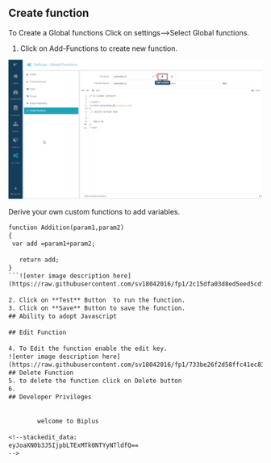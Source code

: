 ## Create function
 
 To Create a Global functions Click on settings-->Select Global functions.
 1. Click on Add-Functions to create new function.

 
![enter image description here](https://raw.githubusercontent.com/sv18042016/fp1/d9712e86a6881444e961d60dfc6aab30bf665172/images/func1.png)

Derive your own custom functions to add variables.

```
function Addition(param1,param2)
{
 var add =param1+param2;
 
   return add;
}
```![enter image description here](https://raw.githubusercontent.com/sv18042016/fp1/2c15dfa03d8ed5eed5cdffdc1335c22ce759300c/images/global_functions.png)

2. Click on **Test** Button  to run the function.
3. Click on **Save** Button to save the function.
## Ability to adopt Javascript

## Edit Function

4. To Edit the function enable the edit key.
![enter image description here](https://raw.githubusercontent.com/sv18042016/fp1/733be26f2d58ffc41ec83bc979234243c5417a2e/images/edit_func.png)
## Delete Function
5. to delete the function click on Delete button
6. 
## Developer Privileges


        welcome to Biplus

<!--stackedit_data:
eyJoaXN0b3J5IjpbLTExMTk0NTYyNTldfQ==
-->